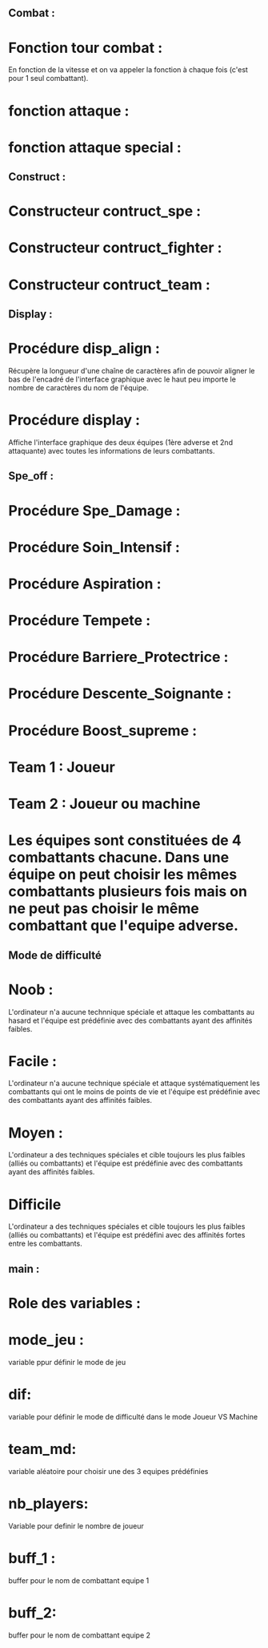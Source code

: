 ## Combat :

# Fonction tour combat : 
En fonction de la vitesse et on va appeler la fonction à chaque fois (c'est pour 1 seul combattant).
# fonction attaque :
# fonction attaque special :

## Construct :

# Constructeur contruct_spe :
# Constructeur contruct_fighter :
# Constructeur contruct_team :

## Display :

# Procédure disp_align :
Récupère la longueur d'une chaîne de caractères afin de pouvoir aligner le bas de l'encadré de l'interface graphique avec le haut peu importe le nombre de caractères du nom de l'équipe.
# Procédure display :
Affiche l'interface graphique des deux équipes (1ère adverse et 2nd attaquante) avec toutes les informations de leurs combattants.

## Spe_off :

# Procédure Spe_Damage :
# Procédure Soin_Intensif :
# Procédure Aspiration :
# Procédure Tempete :
# Procédure Barriere_Protectrice :
# Procédure Descente_Soignante :
# Procédure Boost_supreme :

# Team 1 : Joueur
# Team 2 : Joueur ou machine 
# Les équipes sont constituées de 4 combattants chacune. Dans une équipe on peut choisir les mêmes combattants plusieurs fois mais on ne peut pas choisir le même combattant que l'equipe adverse.

## Mode de difficulté

# Noob : 
L'ordinateur n'a aucune technnique spéciale et attaque les combattants au hasard et l'équipe est prédéfinie avec des combattants ayant des affinités faibles.
# Facile :
L'ordinateur n'a aucune technique spéciale et attaque systématiquement les combattants qui ont le moins de points de vie et l'équipe est prédéfinie avec des combattants ayant des affinités faibles.
# Moyen : 
L'ordinateur a des techniques spéciales et cible toujours les plus faibles (alliés ou combattants) et l'équipe est prédéfinie avec des combattants ayant des affinités faibles.
# Difficile
L'ordinateur a des techniques spéciales et cible toujours les plus faibles (alliés ou combattants) et l'équipe est prédéfini avec des affinités fortes entre les combattants.

## main :
# Role des variables : 
# mode_jeu : 
variable ppur définir le mode de jeu
# dif:
variable pour définir le mode de difficulté dans le mode Joueur VS Machine
# team_md:
variable aléatoire pour choisir une des 3 equipes prédéfinies
# nb_players:
Variable pour definir le nombre de joueur 
# buff_1 :
buffer pour le nom de combattant equipe 1
# buff_2: 
buffer pour le nom de combattant equipe 2 




